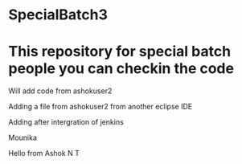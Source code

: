 # SpecialBatch3

# This repository for special batch people you can checkin the code

Will add code from ashokuser2


Adding a file from ashokuser2 from another eclipse IDE


Adding after intergration of jenkins

Mounika

Hello from Ashok N T